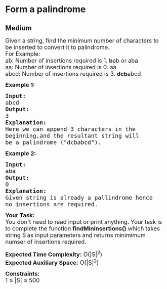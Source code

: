 # Form a palindrome
## Medium
<div class="problems_problem_content__Xm_eO" style="user-select: auto;"><p style="user-select: auto;"><span style="font-size: 18px; user-select: auto;">Given a string, find the minimum number of characters to be inserted to convert it to palindrome.<br style="user-select: auto;">
For Example:<br style="user-select: auto;">
ab: Number of insertions required is 1.&nbsp;<strong style="user-select: auto;">b</strong>ab or aba<br style="user-select: auto;">
aa: Number of insertions required is 0. aa<br style="user-select: auto;">
abcd: Number of insertions required is 3.&nbsp;<strong style="user-select: auto;">dcb</strong>abcd</span></p>

<p style="user-select: auto;"><span style="font-size: 18px; user-select: auto;"><strong style="user-select: auto;">Example 1:</strong></span></p>

<pre style="user-select: auto;"><span style="font-size: 18px; user-select: auto;"><strong style="user-select: auto;">Input:</strong>
abcd</span>
<span style="font-size: 18px; user-select: auto;"><strong style="user-select: auto;">Output:</strong>
3</span>
<span style="font-size: 18px; user-select: auto;"><strong style="user-select: auto;">Explanation:
</strong>Here we can append 3 characters in the 
beginning,and the resultant string will 
be a palindrome ("dcbabcd").</span></pre>

<p style="user-select: auto;"><span style="font-size: 18px; user-select: auto;"><strong style="user-select: auto;">Example 2:</strong></span></p>

<pre style="user-select: auto;"><span style="font-size: 18px; user-select: auto;"><strong style="user-select: auto;">Input:</strong>
aba</span>
<span style="font-size: 18px; user-select: auto;"><strong style="user-select: auto;">Output:</strong>
0</span>
<span style="font-size: 18px; user-select: auto;"><strong style="user-select: auto;">Explanation:</strong>
Given string is already a pallindrome hence
no insertions are required.</span></pre>

<p style="user-select: auto;"><span style="font-size: 18px; user-select: auto;"><strong style="user-select: auto;">Your Task:&nbsp;&nbsp;</strong><br style="user-select: auto;">
You don't need to read input or print anything. Your task is to complete the function <strong style="user-select: auto;">findMinInsertions()</strong>&nbsp;which takes string S<strong style="user-select: auto;"> </strong>as input parameters&nbsp;and returns minimimum numser of insertions required.</span></p>

<p style="user-select: auto;"><span style="font-size: 18px; user-select: auto;"><strong style="user-select: auto;">Expected Time Complexity:</strong> O(|S|<sup style="user-select: auto;">2</sup>)<br style="user-select: auto;">
<strong style="user-select: auto;">Expected Auxiliary Space:</strong> O(|S|<sup style="user-select: auto;">2</sup>)</span></p>

<p style="user-select: auto;"><span style="font-size: 18px; user-select: auto;"><strong style="user-select: auto;">Constraints:</strong><br style="user-select: auto;">
1 ≤ |S| ≤ 500</span></p>
</div>